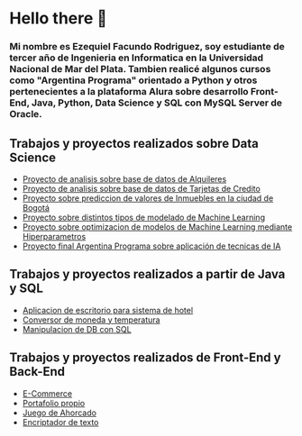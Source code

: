 # Hello there 👋

### Mi nombre es Ezequiel Facundo Rodriguez, soy estudiante de tercer año de Ingenieria en Informatica en la Universidad Nacional de Mar del Plata. Tambien realicé algunos cursos como "Argentina Programa" orientado a Python y otros pertenecientes a la plataforma Alura sobre desarrollo Front-End, Java, Python, Data Science y SQL con MySQL Server de Oracle.

## Trabajos y proyectos realizados sobre Data Science

* [Proyecto de analisis sobre base de datos de Alquileres](https://github.com/rodriquiel/Analisis_DB_Alquileres)
* [Proyecto de analisis sobre base de datos de Tarjetas de Credito](https://github.com/rodriquiel/Analisis_DB_Tarjetas_Credito)
* [Proyecto sobre prediccion de valores de Inmuebles en la ciudad de Bogotá](https://github.com/rodriquiel/Inmersion_Datos)
* [Proyecto sobre distintos tipos de modelado de Machine Learning](https://github.com/rodriquiel/Clasificacion_con_SKLearn)
* [Proyecto sobre optimizacion de modelos de Machine Learning mediante Hiperparametros](https://github.com/rodriquiel/Optimizacion_ML_Hiperparametros)
* [Proyecto final Argentina Programa sobre aplicación de tecnicas de IA](https://github.com/rodriquiel/Trabajo_Final_IA)

## Trabajos y proyectos realizados a partir de Java y SQL

* [Aplicacion de escritorio para sistema de hotel](https://github.com/rodriquiel/Sisitema-Hotel-Java)
* [Conversor de moneda y temperatura](https://github.com/rodriquiel/Conversor-de-Moneda)
* [Manipulacion de DB con SQL](https://github.com/rodriquiel/manipulacion_datos_SQL)


## Trabajos y proyectos realizados de Front-End y Back-End

* [E-Commerce](https://github.com/rodriquiel/ECommerceAlura)
* [Portafolio propio](https://github.com/rodriquiel/portafolio)
* [Juego de Ahorcado](https://github.com/rodriquiel/JuegoAhorcadoAlura)
* [Encriptador de texto](https://github.com/rodriquiel/EncriptadorDeTexto)



<!--
**rodriquiel/rodriquiel** is a ✨ _special_ ✨ repository because its `README.md` (this file) appears on your GitHub profile.

Here are some ideas to get you started:

- 🔭 I’m currently working on ...
- 🌱 I’m currently learning ...
- 👯 I’m looking to collaborate on ...
- 🤔 I’m looking for help with ...
- 💬 Ask me about ...
- 📫 How to reach me: ...
- 😄 Pronouns: ...
- ⚡ Fun fact: ...
-->

